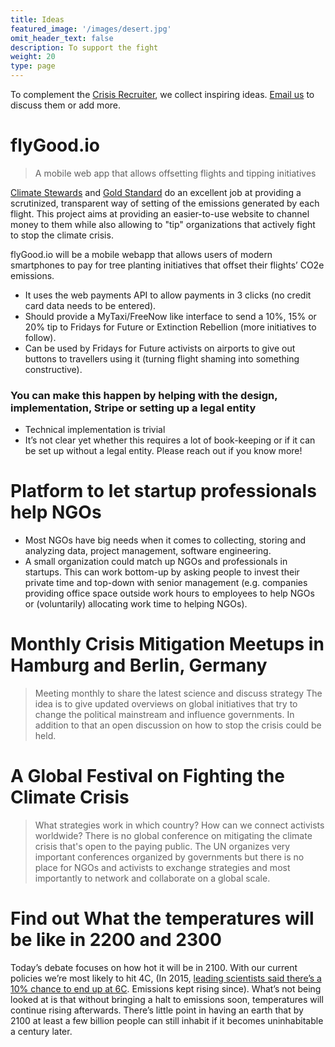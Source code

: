 ```yaml
---
title: Ideas
featured_image: '/images/desert.jpg'
omit_header_text: false
description: To support the fight
weight: 20
type: page
---
```


To complement the [Crisis Recruiter](/recruiter), we collect inspiring ideas. [Email us](mailto:hi@crisisfighters.org) to discuss them or add more.

# flyGood.io
> A mobile web app that allows offsetting flights and tipping initiatives

[Climate Stewards](https://www.climatestewards.org/offset) and [Gold Standard](https://www.goldstandard.org/impact-quantification/gold-standard-global-goals) do an excellent job at providing a scrutinized, transparent way of setting of the emissions generated by each flight. This project aims at providing an easier-to-use website to channel money to them while also allowing to "tip" organizations that actively fight to stop the climate crisis.

flyGood.io will be a mobile webapp that allows users of modern smartphones to pay for tree planting initiatives that offset their flights’ CO2e emissions.

* It uses the web payments API to allow payments in 3 clicks (no credit card data needs to be entered).
* Should provide a MyTaxi/FreeNow like interface to send a 10%, 15% or 20% tip to Fridays for Future or Extinction Rebellion (more initiatives to follow).
* Can be used by Fridays for Future activists on airports to give out buttons to travellers using it (turning flight shaming into something constructive).

### You can make this happen by helping with the design, implementation, Stripe or setting up a legal entity
* Technical implementation is trivial
* It’s not clear yet whether this requires a lot of book-keeping or if it can be set up without a legal entity. Please reach out if you know more!

# Platform to let startup professionals help NGOs
* Most NGOs have big needs when it comes to collecting, storing and analyzing data, project management, software engineering.
* A small organization could match up NGOs and professionals in startups. This can work bottom-up by asking people to invest their private time and top-down with senior management (e.g. companies providing office space outside work hours to employees to help NGOs or (voluntarily) allocating work time to helping NGOs).

# Monthly Crisis Mitigation Meetups in Hamburg and Berlin, Germany
> Meeting monthly to share the latest science and discuss strategy
The idea is to give updated overviews on global initiatives that try to change the political mainstream and influence governments. In addition to that an open discussion on how to stop the crisis could be held.

# A Global Festival on Fighting the Climate Crisis
> What strategies work in which country? How can we connect activists worldwide?
There is no global conference on mitigating the climate crisis that's open to the paying public. The UN organizes very important conferences organized by governments but there is no place for NGOs and activists to exchange strategies and most importantly to network and collaborate on a global scale.

# Find out What the temperatures will be like in 2200 and 2300
Today’s debate focuses on how hot it will be in 2100. With our current policies we’re most likely to hit 4C, (In 2015, [leading scientists said there’s a 10% chance to end up at 6C](https://www.independent.co.uk/environment/climate-change/global-warming-experts-say-temperatures-could-rise-by-6c-by-2100-with-cataclysmic-results-10193506.html). Emissions kept rising since). What’s not being looked at is that without bringing a halt to emissions soon, temperatures will continue rising afterwards. There’s little point in having an earth that by 2100 at least a few billion people can still inhabit if it becomes uninhabitable a century later.
